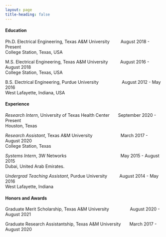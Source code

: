 ```yaml
---
layout: page
title-heading: false
---
```


#### Education

Ph.D.  Electrical Engineering, Texas A&M University &nbsp;&nbsp;&nbsp; &nbsp;&nbsp;&nbsp;     August 2018 -  Present <br>
College Station, Texas, USA  

M.S.   Electrical Engineering, Texas A&M University &nbsp;&nbsp;&nbsp;&nbsp;&nbsp;&nbsp;&nbsp;&nbsp;   August 2016 -  August 2018 <br>
College Station, Texas, USA   

B.S.   Electrical Engineering, Purdue University &nbsp;&nbsp;&nbsp;&nbsp;&nbsp;&nbsp;&nbsp;&nbsp;&nbsp;&nbsp;&nbsp;&nbsp;&nbsp;&nbsp;&nbsp;&nbsp;&nbsp; August 2012 - May 2016 <br>
West Lafayette, Indiana, USA   


#### Experience
*Research Intern*, University of Texas Health Center &nbsp;&nbsp;&nbsp;&nbsp;&nbsp; September 2020 - Present <br>
Houston, Texas

*Research Assistant*, Texas A&M University &nbsp;&nbsp;&nbsp;&nbsp;&nbsp;&nbsp;&nbsp;&nbsp;&nbsp;&nbsp;&nbsp;&nbsp;&nbsp;&nbsp;&nbsp;&nbsp;&nbsp;&nbsp;&nbsp;&nbsp;&nbsp; March 2017 - August 2020 <br>
College Station, Texas

*Systems Intern*, 3W Networks &nbsp;&nbsp;&nbsp;&nbsp;&nbsp;&nbsp;&nbsp;&nbsp;&nbsp;&nbsp;&nbsp;&nbsp;&nbsp;&nbsp;&nbsp;&nbsp;&nbsp;&nbsp;&nbsp;&nbsp;&nbsp;&nbsp;&nbsp;&nbsp;&nbsp;&nbsp;&nbsp;&nbsp;&nbsp;&nbsp;&nbsp;&nbsp;&nbsp;&nbsp;&nbsp;&nbsp;&nbsp;&nbsp;&nbsp;&nbsp;&nbsp;&nbsp;&nbsp;May 2015 - August 2015 <br>
 Dubai, United Arab Emirates.
 
*Undergrad Teaching Assistant*, Purdue University &nbsp;&nbsp;&nbsp;&nbsp;&nbsp;&nbsp;&nbsp;&nbsp; August 2014 - May 2016 <br>
West Lafayette, Indiana


#### Honors and Awards
Graduate Merit Scholarship, Texas A&M University &nbsp;&nbsp;&nbsp;&nbsp;&nbsp;&nbsp;&nbsp;&nbsp;&nbsp;&nbsp;&nbsp;&nbsp;&nbsp;&nbsp;&nbsp; August 2020 - August 2021 <br>

Graduate Research Assistantship, Texas A&M University &nbsp;&nbsp;&nbsp;&nbsp;&nbsp; March 2017 - August 2020 <br>



